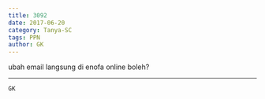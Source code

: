 ```yaml
---
title: 3092
date: 2017-06-20
category: Tanya-SC
tags: PPN
author: GK
---
```


ubah email langsung di enofa online boleh?

---



`GK`

